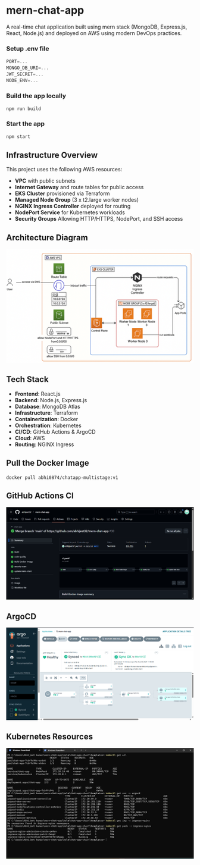 # mern-chat-app
A real-time chat application built using mern stack (MongoDB, Express.js, React, Node.js) and deployed on AWS using modern DevOps practices.

### Setup .env file
```js
PORT=...
MONGO_DB_URI=...
JWT_SECRET=...
NODE_ENV=...
```

### Build the app locally
```shell
npm run build
```

### Start the app
```shell
npm start
```

## Infrastructure Overview
This project uses the following AWS resources:
- **VPC** with public subnets
- **Internet Gateway** and route tables for public access
- **EKS Cluster** provisioned via Terraform
- **Managed Node Group** (3 x t2.large worker nodes)
- **NGINX Ingress Controller** deployed for routing
- **NodePort Service** for Kubernetes workloads
- **Security Groups** Allowing HTTP/HTTPS, NodePort, and SSH access

## Architecture Diagram
![Architecture Diagram](./images/ArchitectureDiagram.png)

## Tech Stack
- **Frontend**: React.js
- **Backend**: Node.js, Express.js
- **Database**: MongoDB Atlas
- **Infrastructure**: Terraform
- **Containerization**: Docker
- **Orchestration**: Kubernetes
- **CI/CD**: GitHub Actions & ArgoCD
- **Cloud**: AWS
- **Routing**: NGINX Ingress

## Pull the Docker Image
```shell
docker pull abhi0874/chatapp-multistage:v1
```
## GitHub Actions CI
![Ci Diagram](./images/CI.png)

## ArgoCD
![Deployment Diagram](./images/DeploymentDiagram.png)

## Kubernetes Resources
![k8s resources](./images/Kubectl.png)

